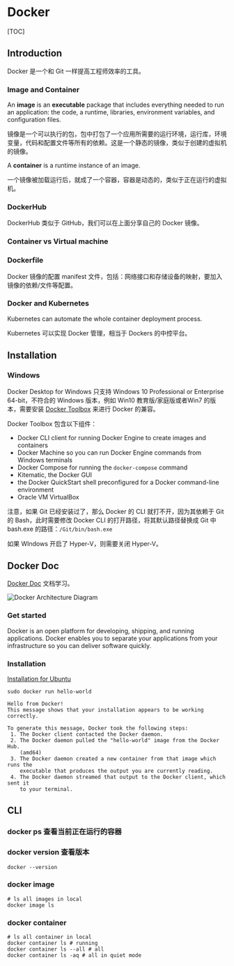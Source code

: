 # Docker 

[TOC]

## Introduction

Docker 是一个和 Git 一样提高工程师效率的工具。

### Image and Container

An **image** is an **executable** package that includes everything needed to run an application: the code, a runtime, libraries, environment variables, and configuration files.

镜像是一个可以执行的包，包中打包了一个应用所需要的运行环境，运行库，环境变量，代码和配置文件等所有的依赖。这是一个静态的镜像，类似于创建的虚拟机的镜像。

A **container** is a runtime instance of an image.

一个镜像被加载运行后，就成了一个容器，容器是动态的，类似于正在运行的虚拟机。

### DockerHub

DockerHub 类似于 GitHub，我们可以在上面分享自己的 Docker 镜像。

### Container vs Virtual machine

### Dockerfile

Docker 镜像的配置 manifest 文件，包括：网络接口和存储设备的映射，要加入镜像的依赖/文件等配置。

### Docker and Kubernetes

Kubernetes can automate the whole container deployment process. 

Kubernetes 可以实现 Docker 管理，相当于 Dockers 的中控平台。

## Installation

### Windows

Docker Desktop for Windows 只支持 Windows 10 Professional or Enterprise 64-bit，不符合的 Windows 版本，例如 Win10 教育版/家庭版或者Win7 的版本，需要安装 [Docker Toolbox](<https://github.com/docker/toolbox/releases>) 来进行 Docker 的兼容。

Docker Toolbox 包含以下组件：

* Docker CLI client for running Docker Engine to create images and containers
* Docker Machine so you can run Docker Engine commands from Windows terminals
* Docker Compose for running the `docker-compose` command
* Kitematic, the Docker GUI
* the Docker QuickStart shell preconfigured for a Docker command-line environment
* Oracle VM VirtualBox

注意，如果 Git 已经安装过了，那么 Docker 的 CLI 就打不开，因为其依赖于 Git 的 Bash，此时需要修改 Docker CLI 的打开路径，将其默认路径替换成 Git 中 bash.exe 的路径：`/Git/bin/bash.exe`

如果 WIndows 开启了 Hyper-V，则需要关闭 Hyper-V。

## Docker Doc

[Docker Doc](https://docs.docker.com/) 文档学习。

![Docker Architecture Diagram](https://docs.docker.com/engine/images/architecture.svg)

### Get started

Docker is an open platform for developing, shipping, and running applications. Docker enables you to separate your applications from your infrastructure so you can deliver software quickly.

### Installation

[Installation for Ubuntu](https://docs.docker.com/install/linux/docker-ce/ubuntu/)



```shell
sudo docker run hello-world

Hello from Docker!
This message shows that your installation appears to be working correctly.

To generate this message, Docker took the following steps:
 1. The Docker client contacted the Docker daemon.
 2. The Docker daemon pulled the "hello-world" image from the Docker Hub.
    (amd64)
 3. The Docker daemon created a new container from that image which runs the
    executable that produces the output you are currently reading.
 4. The Docker daemon streamed that output to the Docker client, which sent it
    to your terminal.

```



## CLI

### docker ps 查看当前正在运行的容器

### docker version 查看版本

```shell
docker --version
```

### docker image

```shell
# ls all images in local
docker image ls
```

### docker container

```shell
# ls all container in local
docker container ls # running
docker container ls --all # all
docker container ls -aq # all in quiet mode
```










